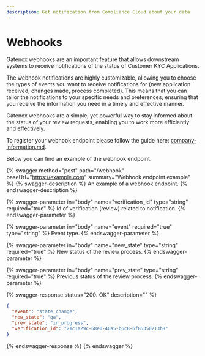 ```yaml
---
description: Get notification from Compliance Cloud about your data
---
```


# Webhooks

Gatenox webhooks are an important feature that allows downstream systems to receive notifications of the status of Customer KYC Applications.&#x20;

The webhook notifications are highly customizable, allowing you to choose the types of events you want to receive notifications for (new application received, changes made, process completed). This means that you can tailor the notifications to your specific needs and preferences, ensuring that you receive the information you need in a timely and effective manner.

Gatenox webhooks are a simple, yet powerful way to stay informed about the status of your review requests, enabling you to work more efficiently and effectively.

To register your webhook endpoint please follow the guide here: [company-information.md](../general-settings/company-information.md "mention").

Below you can find an example of the webhook endpoint.

{% swagger method="post" path="/webhook" baseUrl="https://example.com" summary="Webhook endpoint example" %}
{% swagger-description %}
An example of a webhook endpoint.
{% endswagger-description %}

{% swagger-parameter in="body" name="verification_id" type="string" required="true" %}
Id of verification (review) related to notification.
{% endswagger-parameter %}

{% swagger-parameter in="body" name="event" required="true" type="string" %}
Event type.
{% endswagger-parameter %}

{% swagger-parameter in="body" name="new_state" type="string" required="true" %}
New status of the review process.
{% endswagger-parameter %}

{% swagger-parameter in="body" name="prev_state" type="string" required="true" %}
Previous status of the review process.
{% endswagger-parameter %}

{% swagger-response status="200: OK" description="" %}
```json
{
  "event": "state_change",
  "new_state": "qa",
  "prev_state": "in_progress",
  "verification_id": "21c1a29c-68e0-40a5-b6c8-6f85350213b8"
}
```
{% endswagger-response %}
{% endswagger %}
